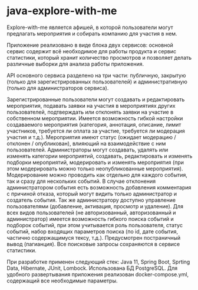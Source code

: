 # java-explore-with-me
Explore-with-me является афишей, в которой пользователи могут предлагать мероприятия и собирать компанию для участия в нем.

Приложение реализовано в виде блока двух сервисов: основной сервис содержит всё необходимое для работы продукта и сервис статистики, который хранит количество просмотров и позволяет делать различные выборки для анализа работы приложения.

API основного сервиса разделено на три части: публичную, закрытую (только для зарегистрированных пользователей) и административную (только для администраторов сервиса).

Зарегистрированные пользователи могут создавать и редактировать мероприятия, подавать заявки на участия в мероприятиях других пользователей, подтверждать или отклонять заявки на участие в собственном мероприятии. Имеется возможность гибкой настройки создаваемого мероприятия (категория, аннотация, описание, лимит участников, требуется ли оплата за участие, требуется ли модерация участия и т.д.). Мероприятия имеют статус (ожидает модерацию / отклонен / опубликован), влияющий на взаимодействие с ним пользователей.
Администраторы могут создавать, удалять или изменять категории мероприятий, создавать, редактировать и изменять подборки мероприятий, модерировать и изменять мероприятия (при этом модерировать можно только неопубликованные мероприятия). Модерирование можно проводить как отдельно для каждого события, так и сразу для нескольких событий. В случае отклонения администратором события есть возможность добавления комментария с причиной отказа, который могут видить только администратор и создатель события. Так же администратору доступно управление пользователями (добавление, активация, просмотр и удаление).
Для всех видов пользователей (не авторизованный, авторизованный и администратор) имеется возможность гибкого поиска событий и подборок событий, при этом учитывается роль пользователя, статус событий, набор входящих параметров поиска (по id, дате события, частично содержащимуся тексу, т.д.). Предусмотрен постраничный вывод (пагианция). Все поисковые запросы сохраняются в сервисе статистики.

При разработке применен следующий стек: Java 11, Spring Boot, Sprting Data, Hibernate, JUnit, Lombock. Использована БД PostgreSQL. Для удобного развертывания приложения реализован docker-compose.yml, содержащий все необходимые параметры.
